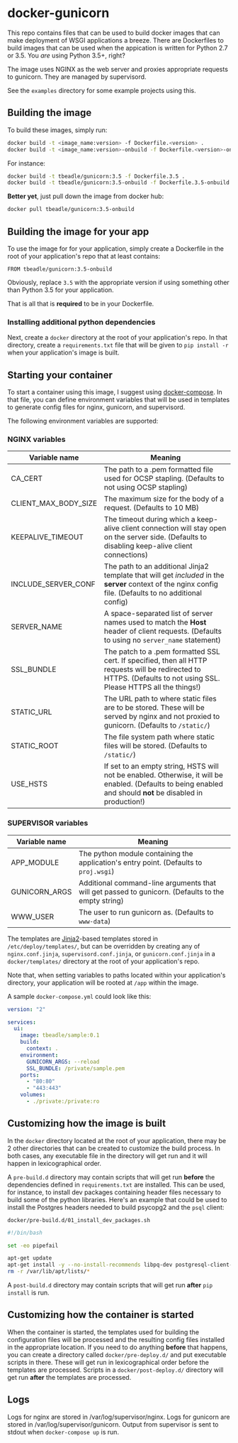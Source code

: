 # docker-gunicorn
This repo contains files that can be used to build docker images that can make
deployment of WSGI applications a breeze.  There are Dockerfiles to build images
that can be used when the appication is written for Python 2.7 or 3.5.  You
*are* using Python 3.5+, right?

The image uses NGINX as the web server and proxies appropriate requests to
gunicorn.  They are managed by supervisord.

See the `examples` directory for some example projects using this.

## Building the image

To build these images, simply run:

```bash
docker build -t <image_name:version> -f Dockerfile.<version> .
docker build -t <image_name:version>-onbuild -f Dockerfile.<version>-onbuild .
```

For instance:

```bash
docker build -t tbeadle/gunicorn:3.5 -f Dockerfile.3.5 .
docker build -t tbeadle/gunicorn:3.5-onbuild -f Dockerfile.3.5-onbuild .
```

**Better yet**, just pull down the image from docker hub:

```bash
docker pull tbeadle/gunicorn:3.5-onbuild
```

## Building the image for your app

To use the image for for your application, simply create a Dockerfile in the
root of your application's repo that at least contains:

```
FROM tbeadle/gunicorn:3.5-onbuild
```

Obviously, replace `3.5` with the appropriate version if using something other
than Python 3.5 for your application.

That is all that is **required** to be in your Dockerfile.

### Installing additional python dependencies

Next, create a `docker` directory at the root of your application's repo.  In
that directory, create a `requirements.txt` file that will be given to `pip
install -r` when your application's image is built.

## Starting your container

To start a container using this image, I suggest using
[docker-compose](https://docs.docker.com/compose/).  In that file, you can
define environment variables that will be used in templates to generate config
files for nginx, gunicorn, and supervisord.

The following environment variables are supported:

### NGINX variables

Variable name | Meaning
--------------|------------
CA_CERT | The path to a .pem formatted file used for OCSP stapling.  (Defaults to not using OCSP stapling)
CLIENT_MAX_BODY_SIZE | The maximum size for the body of a request.  (Defaults to 10 MB)
KEEPALIVE_TIMEOUT | The timeout during which a keep-alive client connection will stay open on the server side.  (Defaults to disabling keep-alive client connections)
INCLUDE_SERVER_CONF | The path to an additional Jinja2 template that will get *included* in the **server** context of the nginx config file.  (Defaults to no additional config)
SERVER_NAME | A space-separated list of server names used to match the **Host** header of client requests. (Defaults to using no `server_name` statement)
SSL_BUNDLE | The patch to a .pem formatted SSL cert.  If specified, then all HTTP requests will be redirected to HTTPS.  (Defaults to not using SSL.  Please HTTPS all the things!)
STATIC_URL | The URL path to where static files are to be stored.  These will be served by nginx and not proxied to gunicorn.  (Defaults to `/static/`)
STATIC_ROOT | The file system path where static files will be stored.  (Defaults to `/static/`)
USE_HSTS | If set to an empty string, HSTS will not be enabled.  Otherwise, it will be enabled.  (Defaults to being enabled and should **not** be disabled in production!)

### SUPERVISOR variables

Variable name | Meaning
--------------|------------
APP_MODULE | The python module containing the application's entry point.  (Defaults to `proj.wsgi`)
GUNICORN_ARGS | Additional command-line arguments that will get passed to gunicorn.  (Defaults to the empty string)
WWW_USER | The user to run gunicorn as.  (Defaults to `www-data`)

The templates are [Jinja2](http://jinja.pocoo.org/)-based templates stored in
`/etc/deploy/templates/`, but can be overridden by creating any of
`nginx.conf.jinja`, `supervisord.conf.jinja`, or `gunicorn.conf.jinja` in a
`docker/templates/` directory at the root of your application's repo.

Note that, when setting variables to paths located within your application's
directory, your application will be rooted at `/app` within the image.

A sample `docker-compose.yml` could look like this:

```yaml
version: "2"

services:
  ui:
    image: tbeadle/sample:0.1
    build:
      context: .
    environment:
      GUNICORN_ARGS: --reload
      SSL_BUNDLE: /private/sample.pem
    ports:
      - "80:80"
      - "443:443"
    volumes:
      - ./private:/private:ro
```

## Customizing how the image is built

In the `docker` directory located at the root of your application, there may be
2 other directories that can be created to customize the build process.  In both
cases, any executable file in the directory will get run and it will happen in
lexicographical order.

A `pre-build.d` directory may contain scripts that will get run **before** the
dependencies defined in `requirements.txt` are installed.  This can be used,
for instance, to install dev packages containing header files necessary to
build some of the python libraries.  Here's an example that could be used to
install the Postgres headers needed to build psycopg2 and the `psql` client:

`docker/pre-build.d/01_install_dev_packages.sh`

```bash
#!/bin/bash

set -eo pipefail

apt-get update
apt-get install -y --no-install-recommends libpq-dev postgresql-client-9.4
rm -r /var/lib/apt/lists/*
```

A `post-build.d` directory may contain scripts that will get run **after**
`pip install` is run.

## Customizing how the container is started

When the container is started, the templates used for building the configuration
files will be processed and the resulting config files installed in the
appropriate location.  If you need to do anything **before** that happens, you
can create a directory called `docker/pre-deploy.d/` and put executable scripts
in there.  These will get run in lexicographical order before the templates are
processed.  Scripts in a `docker/post-deploy.d/` directory will get run
**after** the templates are processed.

## Logs

Logs for nginx are stored in /var/log/supervisor/nginx.  Logs for gunicorn are stored in
/var/log/supervisor/gunicorn.  Output from supervisor is sent to stdout when
`docker-compose up` is run.
